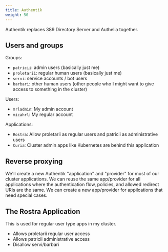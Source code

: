 ```yaml
---
title: Authentik
weight: 50
---
```


Authentik replaces 389 Directory Server and Authelia together.

## Users and groups

Groups:

* `patricii`: admin users (basically just me)
* `proletarii`: regular human users (basically just me)
* `servi`: service accounts / bot users
* `barbari`: other human users (other people who I might want to give access to something in the cluster)

Users:

* `mrladmin`: My admin account
* `micahrl`: My regular account

Applications:

* `Rostra`: Allow proletarii as regular users and patricii as administrative users
* `Curia`: Cluster admin apps like Kubernetes are behind this application

## Reverse proxying

We'll create a new Authentik "application" and "provider" for most of our cluster applications.
We can reuse the same app/provider for all applications where
the authentication flow, policies, and allowed redirect URIs are the same.
We can create a new app/provider for appilcations that need special cases.

## The Rostra Application

This is used for regular user type apps in my cluster.

* Allows proletarii regular user access
* Allows patricii administrative access
* Disallow servi/barbari
